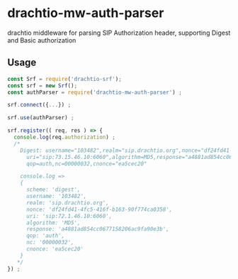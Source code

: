 # drachtio-mw-auth-parser
drachtio middleware for parsing SIP Authorization header, supporting Digest and Basic authorization

## Usage

```js
const Srf = require('drachtio-srf');
const srf = new Srf();
const authParser = require('drachtio-mw-auth-parser') ;

srf.connect({...}) ;

srf.use(authParser) ;

srf.register(( req, res ) => {
  console.log(req.authorization) ;
  /*
    Digest: username="103482",realm="sip.drachtio.org",nonce="df24fd41-4fc5-416f-b163-90f774ca0358" \
      uri="sip:73.15.46.10:6060",algorithm=MD5,response="a4881ad854cc0677158206ac9fa90e3b", \
      qop=auth,nc=00000032,cnonce="ea5cec20"

    console.log =>
    {
      scheme: 'digest',
      username: '103482',
      realm: 'sip.drachtio.org',
      nonce: 'df24fd41-4fc5-416f-b163-90f774ca0358',
      uri: 'sip:72.1.46.10:6060',
      algorithm: 'MD5',
      response: 'a4881ad854cc0677158206ac9fa90e3b',
      qop: 'auth',
      nc: '00000032',
      cnonce: 'ea5cec20'
    }
   */
}) ;
```
